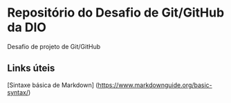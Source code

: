 # Repositório do Desafio de Git/GitHub da DIO
Desafio de projeto de Git/GitHub

## Links úteis

[Sintaxe básica de Markdown] (https://www.markdownguide.org/basic-syntax/)

